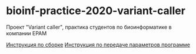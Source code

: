# bioinf-practice-2020-variant-caller
Проект "Variant caller",  практика студентов по биоинформатике в компании EPAM

[Инструкция по сборке](/Docs/Project_set_up.md)
[Инструкция по передаче параметров программе](/Docs/Command_line_args.md)
